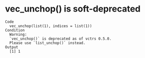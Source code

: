 # vec_unchop() is soft-deprecated

    Code
      vec_unchop(list(1), indices = list(1))
    Condition
      Warning:
      `vec_unchop()` is deprecated as of vctrs 0.5.0.
      Please use `list_unchop()` instead.
    Output
      [1] 1

